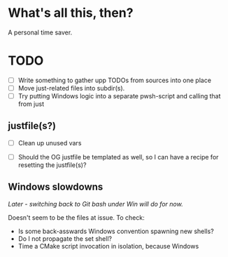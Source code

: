 # What's all this, then?

A personal time saver.

# TODO

- [ ] Write something to gather upp TODOs from sources into one place
- [ ] Move just-related files into subdir(s).
- [ ] Try putting Windows logic into a separate pwsh-script and calling that from just

## justfile(s?)

- [ ] Clean up unused vars
- [ ] Should the OG justfile be templated as well, so I can have a
    recipe for resetting the justfile(s)?


## Windows slowdowns
_Later - switching back to Git bash under Win will do for now._

Doesn't seem to be the files at issue. To check:
 - Is some back-asswards Windows convention spawning new shells?
 - Do I not propagate the set shell?
 - Time a CMake script invocation in isolation, because Windows
